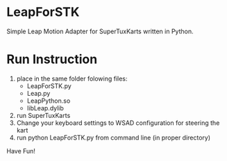 LeapForSTK
==========

Simple Leap Motion Adapter for SuperTuxKarts written in Python.


Run Instruction
===============
1) place in the same folder folowing files:
	- LeapForSTK.py
	- Leap.py
	- LeapPython.so
	- libLeap.dylib
2) run SuperTuxKarts
3) Change your keyboard settings to WSAD configuration for steering the kart
4) run python LeapForSTK.py from command line (in proper directory)



Have Fun!
